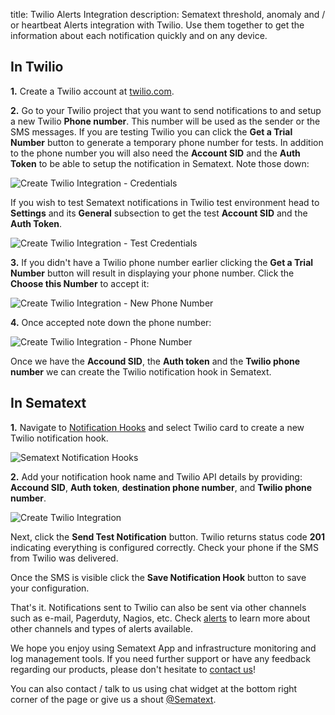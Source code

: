 title: Twilio Alerts Integration
description: Sematext threshold, anomaly and / or heartbeat Alerts integration with Twilio. Use them together to get the information about each notification quickly and on any device.

## In Twilio

**1.** Create a Twilio account at [twilio.com](https://twilio.com).

**2.** Go to your Twilio project that you want to send notifications to and setup a new Twilio **Phone number**. This number will be used as the sender or the SMS messages. If you are testing Twilio you can click the **Get a Trial Number** button to generate a temporary phone number for tests. In addition to the phone number you will also need the **Account SID** and the **Auth Token** to be able to setup the notification in Sematext. Note those down:

<img class="content-modal-image" alt="Create Twilio Integration - Credentials" src="../../images/integrations/create-twilio-integration-create-phone-number.png" title="Create Twilio Integration - Credentials">

If you wish to test Sematext notifications in Twilio test environment head to **Settings** and its **General** subsection to get the test **Account SID** and the **Auth Token**.

<img class="content-modal-image" alt="Create Twilio Integration - Test Credentials" src="../../images/integrations/create-twilio-integration-settings.png" title="Create Twilio Integration - Test Credentials">

**3.** If you didn't have a Twilio phone number earlier clicking the **Get a Trial Number** button will result in displaying your phone number. Click the **Choose this Number** to accept it:

<img class="content-modal-image" alt="Create Twilio Integration - New Phone Number" src="../../images/integrations/create-twilio-integration-confirm-phone-number.png" title="Create Twilio Integration - New Phone Number">

**4.** Once accepted note down the phone number:

<img class="content-modal-image" alt="Create Twilio Integration - Phone Number" src="../../images/integrations/create-twilio-integration-display-phone-number.png" title="Create Twilio Integration - Phone Number">

Once we have the **Accound SID**, the **Auth token** and the **Twilio phone number** we can create the Twilio notification hook in Sematext.

## In Sematext

**1.** Navigate to [Notification Hooks](https://apps.sematext.com/ui/webhook-create) and select Twilio card to create a new Twilio notification hook.

![Sematext Notification Hooks](../../images/integrations/sematext-notification-hooks.png "Sematext Notification Hook")

**2.** Add your notification hook name and Twilio API details by providing: **Accound SID**, **Auth token**, **destination phone number**, and **Twilio phone number**.

<img class="content-modal-image" alt="Create Twilio Integration" src="../../images/integrations/create-twilio-integration.png" title="Create Twilio Integration">

Next, click the **Send Test Notification** button. Twilio returns status code **201** indicating everything is configured correctly. Check your phone if the SMS from Twilio was delivered. 

Once the SMS is visible click the **Save Notification Hook** button to save your configuration. 

That's it. Notifications sent to Twilio can also be sent via other channels such as e-mail, Pagerduty, Nagios, etc. Check [alerts](/integration) to learn more about other channels and types of alerts available.

We hope you enjoy using Sematext App and infrastructure monitoring and log management tools. If you need further support or have any feedback regarding our products, please don't hesitate to [contact us](mailto:support@sematext.com)!

You can also contact / talk to us using chat widget at the bottom right corner of the page or give us a shout [@Sematext](http://twitter.com/sematext).
